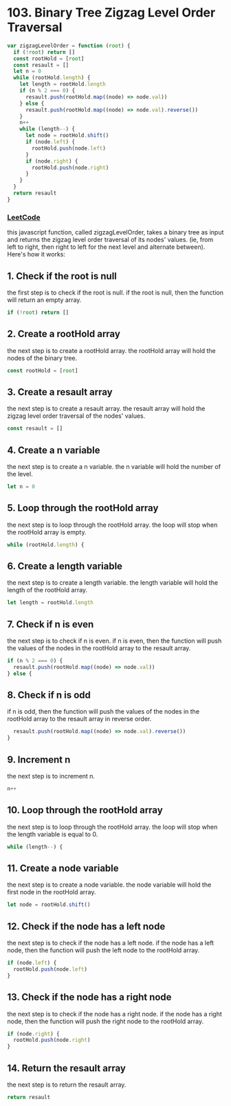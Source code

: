 # 103. Binary Tree Zigzag Level Order Traversal

```js
var zigzagLevelOrder = function (root) {
  if (!root) return []
  const rootHold = [root]
  const resault = []
  let n = 0
  while (rootHold.length) {
    let length = rootHold.length
    if (n % 2 === 0) {
      resault.push(rootHold.map((node) => node.val))
    } else {
      resault.push(rootHold.map((node) => node.val).reverse())
    }
    n++
    while (length--) {
      let node = rootHold.shift()
      if (node.left) {
        rootHold.push(node.left)
      }
      if (node.right) {
        rootHold.push(node.right)
      }
    }
  }
  return resault
}
```

### [LeetCode](https://leetcode.com/problems/binary-tree-zigzag-level-order-traversal/)

this javascript function, called zigzagLevelOrder, takes a binary tree as input and returns the zigzag level order traversal of its nodes' values. (ie, from left to right, then right to left for the next level and alternate between).
Here's how it works:

## 1. Check if the root is null
the first step is to check if the root is null. if the root is null, then the function will return an empty array.
```js
if (!root) return []
```
## 2. Create a rootHold array
the next step is to create a rootHold array. the rootHold array will hold the nodes of the binary tree.
```js
const rootHold = [root]
```
## 3. Create a resault array
the next step is to create a resault array. the resault array will hold the zigzag level order traversal of the nodes' values.
```js
const resault = []
```
## 4. Create a n variable
the next step is to create a n variable. the n variable will hold the number of the level.
```js
let n = 0
```
## 5. Loop through the rootHold array
the next step is to loop through the rootHold array. the loop will stop when the rootHold array is empty.
```js
while (rootHold.length) {
```
## 6. Create a length variable
the next step is to create a length variable. the length variable will hold the length of the rootHold array.
```js
let length = rootHold.length
```
## 7. Check if n is even
the next step is to check if n is even. if n is even, then the function will push the values of the nodes in the rootHold array to the resault array.
```js
if (n % 2 === 0) {
  resault.push(rootHold.map((node) => node.val))
} else {
```
## 8. Check if n is odd
if n is odd, then the function will push the values of the nodes in the rootHold array to the resault array in reverse order.
```js
  resault.push(rootHold.map((node) => node.val).reverse())
}
```
## 9. Increment n
the next step is to increment n.
```js
n++
```
## 10. Loop through the rootHold array
the next step is to loop through the rootHold array. the loop will stop when the length variable is equal to 0.
```js
while (length--) {
```
## 11. Create a node variable
the next step is to create a node variable. the node variable will hold the first node in the rootHold array.
```js
let node = rootHold.shift()
```
## 12. Check if the node has a left node
the next step is to check if the node has a left node. if the node has a left node, then the function will push the left node to the rootHold array.
```js
if (node.left) {
  rootHold.push(node.left)
}
```
## 13. Check if the node has a right node
the next step is to check if the node has a right node. if the node has a right node, then the function will push the right node to the rootHold array.
```js
if (node.right) {
  rootHold.push(node.right)
}
```
## 14. Return the resault array
the next step is to return the resault array.
```js
return resault
```
